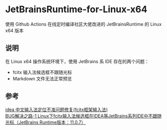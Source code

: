 # JetBrainsRuntime-for-Linux-x64  
使用 Github Actions 在线定时编译社区大佬改进的 JetBrainsRuntime 的 Linux x64 版本  

## 说明  
在 Linux x64 操作系统环境下，使用 JetBrains 系 IDE 存在的两个问题： 
  - fcitx 输入法候选框不跟随光标  
  - Markdown 文件无法正常预览  

## 参考  
[idea 中文输入法定位不准问题修复(fcitx框架输入法)](https://blog.csdn.net/u011166277/article/details/106287587)  
[BUG解决之路-1 Linux下fcitx输入法候选框在IDEA等JetBrains系列IDE中不跟随光标（JetBrains Runtime版本：11.0.7）](https://blog.csdn.net/qq_41859728/article/details/109187748)  

